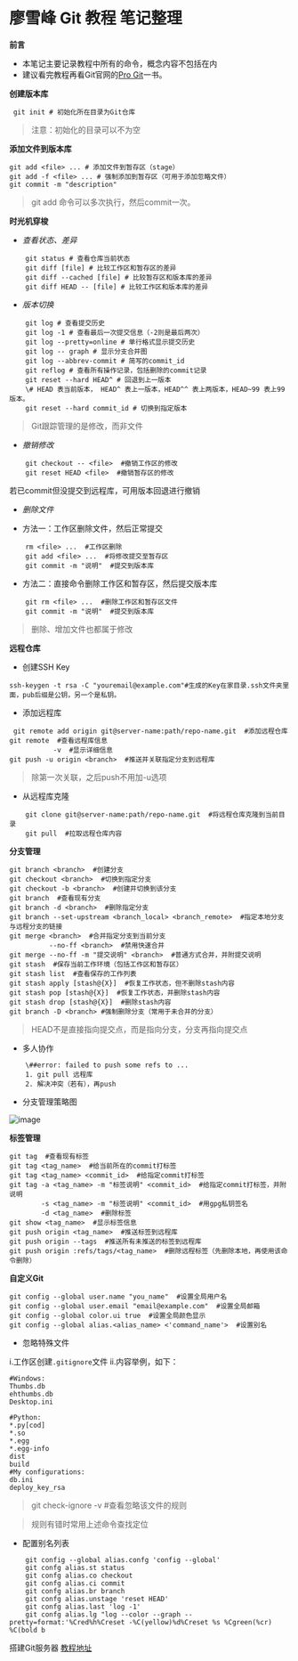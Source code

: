﻿
# 廖雪峰 Git 教程 笔记整理

**前言**

 - 本笔记主要记录教程中所有的命令，概念内容不包括在内
 - 建议看完教程再看Git官网的[Pro Git][1]一书。

**创建版本库**

     git init # 初始化所在目录为Git仓库

> 注意：初始化的目录可以不为空

**添加文件到版本库**

    git add <file> ... # 添加文件到暂存区（stage）
    git add -f <file> ... # 强制添加到暂存区（可用于添加忽略文件）
    git commit -m "description"

> git add 命令可以多次执行，然后commit一次。

**时光机穿梭**

- *查看状态、差异*

```
    git status # 查看仓库当前状态
    git diff [file] # 比较工作区和暂存区的差异
    git diff --cached [file] # 比较暂存区和版本库的差异
    git diff HEAD -- [file] # 比较工作区和版本库的差异
```

- *版本切换*

```
    git log # 查看提交历史
    git log -1 # 查看最后一次提交信息（-2则是最后两次）
    git log --pretty=online # 单行格式显示提交历史
    git log -- graph # 显示分支合并图
    git log --abbrev-commit # 简写的commit_id
    git reflog # 查看所有操作记录，包括删除的commit记录
    git reset --hard HEAD^ # 回退到上一版本
    \# HEAD 表当前版本， HEAD^ 表上一版本，HEAD^^ 表上两版本，HEAD~99 表上99版本。
    git reset --hard commit_id # 切换到指定版本
```

> Git跟踪管理的是修改，而非文件

- *撤销修改*

```
    git checkout -- <file>  #撤销工作区的修改
    git reset HEAD <file>  #撤销暂存区的修改
```
    
若已commit但没提交到远程库，可用版本回退进行撤销

- *删除文件*

 - 方法一：工作区删除文件，然后正常提交
```
    rm <file> ...  #工作区删除
    git add <file> ...  #将修改提交至暂存区
    git commit -m "说明"  #提交到版本库
```
 - 方法二：直接命令删除工作区和暂存区，然后提交版本库
```
    git rm <file> ...  #删除工作区和暂存区文件
    git commit -m "说明"  #提交到版本库
```
> 删除、增加文件也都属于修改

**远程仓库**

 - 创建SSH Key

```
ssh-keygen -t rsa -C "youremail@example.com"#生成的Key在家目录.ssh文件夹里面，pub后缀是公钥，另一个是私钥。
```

 - 添加远程库
```
 git remote add origin git@server-name:path/repo-name.git  #添加远程仓库
git remote  #查看远程库信息
           -v  #显示详细信息
git push -u origin <branch>  #推送并关联指定分支到远程库
```

> 除第一次关联，之后push不用加-u选项

 - 从远程库克隆
```
    git clone git@server-name:path/repo-name.git  #将远程仓库克隆到当前目录
    git pull  #拉取远程仓库内容
```

**分支管理**

    git branch <branch>  #创建分支
    git checkout <branch>  #切换到指定分支
    git checkout -b <branch>  #创建并切换到该分支
    git branch  #查看现有分支
    git branch -d <branch>  #删除指定分支
    git branch --set-upstream <branch_local> <branch_remote>  #指定本地分支与远程分支的链接
    git merge <branch>  #合并指定分支到当前分支
              --no-ff <branch>  #禁用快速合并
    git merge --no-ff -m "提交说明" <branch>  #普通方式合并，并附提交说明
    git stash  #保存当前工作环境（包括工作区和暂存区）
    git stash list  #查看保存的工作列表
    git stash apply [stash@{X}]  #恢复工作状态，但不删除stash内容
    git stash pop [stash@{X}]  #恢复工作状态，并删除stash内容
    git stash drop [stash@{X}]  #删除stash内容
    git branch -D <branch> #强制删除分支（常用于未合并的分支）
    
> HEAD不是直接指向提交点，而是指向分支，分支再指向提交点

- 多人协作

```
    \##error: failed to push some refs to ...
    1. git pull 远程库
    2. 解决冲突（若有），再push
```

 - 分支管理策略图

 ![image][2]

**标签管理**

    git tag  #查看现有标签
    git tag <tag_name>  #给当前所在的commit打标签
    git tag <tag_name> <commit_id>  #给指定commit打标签
    git tag -a <tag_name> -m "标签说明" <commit_id>  #给指定commit打标签，并附说明
            -s <tag_name> -m "标签说明" <commit_id>  #用gpg私钥签名
            -d <tag_name>  #删除标签
    git show <tag_name>  #显示标签信息
    git push origin <tag_name>  #推送标签到远程库
    git push origin --tags  #推送所有未推送的标签到远程库
    git push origin :refs/tags/<tag_name>  #删除远程标签（先删除本地，再使用该命令删除）

**自定义Git**

    git config --global user.name "you_name"  #设置全局用户名
    git config --global user.email "email@example.com"  #设置全局邮箱
    git config --global color.ui true  #设置全局颜色显示
    git config --global alias.<alias_name> <'command_name'>  #设置别名

- 忽略特殊文件

i.工作区创建`.gitignore`文件
ii.内容举例，如下：

    #Windows:
    Thumbs.db
    ehthumbs.db
    Desktop.ini
    
    #Python:
    *.py[cod]
    *.so
    *.egg
    *.egg-info
    dist
    build
    #My configurations:
    db.ini
    deploy_key_rsa

> git check-ignore -v <file>  #查看忽略该文件的规则

> 规则有错时常用上述命令查找定位

- 配置别名列表

```
    git config --global alias.confg 'config --global'
    git confg alias.st status
    git confg alias.co checkout
    git confg alias.ci commit
    git confg alias.br branch
    git confg alias.unstage 'reset HEAD'
    git confg alias.last 'log -1'
    git confg alias.lg "log --color --graph --pretty=format:'%Cred%h%Creset -%C(yellow)%d%Creset %s %Cgreen(%cr) %C(bold b
```
搭建Git服务器 [教程地址][3]

 


  [1]: https://git-scm.com/book/zh/v2
  [2]: https://camo.githubusercontent.com/64ee45ca6222cfce64ec679d18b0c9e6ab0862d0/687474703a2f2f7777772e6c69616f78756566656e672e636f6d2f66696c65732f6174746163686d656e74732f30303133383439303932333933393064333535656230376439643634333035623633323261616634656461633165333030302f30
  [3]: http://www.liaoxuefeng.com/wiki/0013739516305929606dd18361248578c67b8067c8c017b000/00137583770360579bc4b458f044ce7afed3df579123eca000